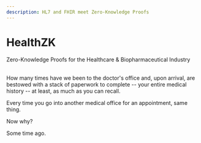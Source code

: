 ```yaml
---
description: HL7 and FHIR meet Zero-Knowledge Proofs
---
```


# HealthZK

Zero-Knowledge Proofs for the Healthcare & Biopharmaceutical Industry

\
How many times have we been to the doctor's office and, upon arrival, are bestowed with a stack of paperwork to complete -- your entire medical history -- at least, as much as you can recall.

Every time you go into another medical office for an appointment, same thing.

Now why?

Some time ago.
